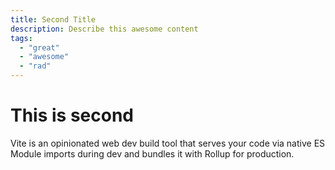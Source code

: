 ```yaml
---
title: Second Title
description: Describe this awesome content
tags:
  - "great"
  - "awesome"
  - "rad"
---
```


# This is second

Vite is an opinionated web dev build tool that serves your code via native ES Module imports during dev and bundles it with Rollup for production.

